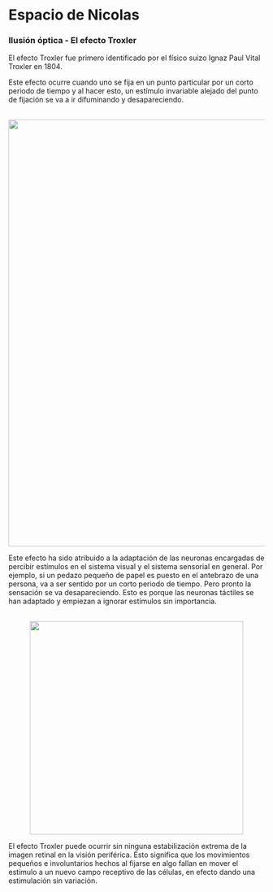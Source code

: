 # Espacio de Nicolas

### Ilusión óptica - El efecto Troxler

El efecto Troxler fue primero identificado por el físico suizo Ignaz Paul Vital Troxler en 1804.

Este efecto ocurre cuando uno se fija en un punto particular por un corto periodo de tiempo y al hacer esto, un estímulo invariable alejado del punto de fijación se va a ir difuminando y desapareciendo.

<center>
<br>
<img src="../Assets/images/Troxler-Effekt.jpg" width="1280" height="840" /><br>
</center>

Este efecto ha sido atribuido a la adaptación de las neuronas encargadas de percibir estímulos en el sistema visual y el sistema sensorial en general. Por ejemplo, si un pedazo pequeño de papel es puesto en el antebrazo de una persona, va a ser sentido por un corto periodo de tiempo. Pero pronto la sensación se va desapareciendo. Esto es porque las neuronas táctiles se han adaptado y empiezan a ignorar estímulos sin importancia.

<center>
<br>
<img src="../Assets/images/Lilac-Chaser.gif" width="420" height="420" />
</center>

El efecto Troxler puede ocurrir sin ninguna estabilización extrema de la imagen retinal en la visión periférica. Esto significa que los movimientos pequeños e involuntarios hechos al fijarse en algo fallan en mover el estimulo a un nuevo campo receptivo de las células, en efecto dando una estimulación sin variación.